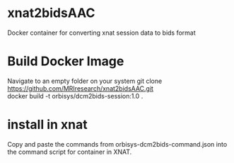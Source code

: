 # xnat2bidsAAC
Docker container for converting xnat session data to bids format

# Build Docker Image
Navigate to an empty folder on your system
git clone https://github.com/MRIresearch/xnat2bidsAAC.git  
docker build -t orbisys/dcm2bids-session:1.0 .

# install in xnat
Copy and paste the commands from orbisys-dcm2bids-command.json into the command script for container in XNAT.
